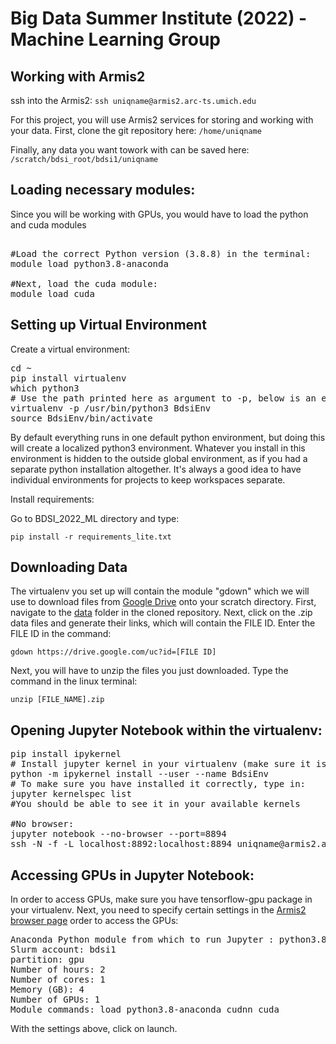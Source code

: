 # Big Data Summer Institute (2022) - Machine Learning Group

## Working with Armis2

ssh into the Armis2:
`ssh uniqname@armis2.arc-ts.umich.edu `

For this project, you will use Armis2 services for storing and working with your data. First, clone the git repository here:
`/home/uniqname`

Finally, any data you want towork with can be saved here:
`/scratch/bdsi_root/bdsi1/uniqname`

## Loading necessary modules:
Since you will be working with GPUs, you would have to load the python and cuda modules
<pre>

#Load the correct Python version (3.8.8) in the terminal:
module load python3.8-anaconda

#Next, load the cuda module:
module load cuda
</pre>

## Setting up Virtual Environment

Create a virtual environment:

<pre>
cd ~
pip install virtualenv
which python3
# Use the path printed here as argument to -p, below is an example
virtualenv -p /usr/bin/python3 BdsiEnv
source BdsiEnv/bin/activate
</pre>

By default everything runs in one default python environment,
but doing this will create a localized python3 environment. Whatever you install
in this environment is hidden to the outside global environment, as if you had
a separate python installation altogether. It's always a good idea
to have individual environments for projects to keep workspaces separate.

Install requirements:

Go to BDSI_2022_ML directory and type:

`pip install -r requirements_lite.txt`



## Downloading Data

The virtualenv you set up will contain the module "gdown" which we will use to download files from [Google Drive](https://drive.google.com/drive/folders/1Y-p0NUCtyVz4pKVxgyB8IQWubjOED497?usp=sharing) onto your scratch directory. First, navigate to the [data](https://github.com/comp-hci-lab/BDSI_2022_ML/tree/main/data) folder in the cloned repository. Next, click on the .zip data files and generate their links, which will contain the FILE ID. Enter the FILE ID in the command:

`gdown https://drive.google.com/uc?id=[FILE ID]`

Next, you will have to unzip the files you just downloaded. Type the command in the linux terminal:

`unzip [FILE_NAME].zip `

## Opening Jupyter Notebook within the virtualenv:

<pre>
pip install ipykernel
# Install jupyter kernel in your virtualenv (make sure it is active first)
python -m ipykernel install --user --name BdsiEnv
# To make sure you have installed it correctly, type in:
jupyter kernelspec list
#You should be able to see it in your available kernels

#No browser:
jupyter notebook --no-browser --port=8894
ssh -N -f -L localhost:8892:localhost:8894 uniqname@armis2.arc-ts.umich.edu
</pre>

## Accessing GPUs in Jupyter Notebook:
In order to access GPUs, make sure you have tensorflow-gpu package in your virtualenv. Next, you need to specify certain settings in the [Armis2 browser page](https://armis2.arc-ts.umich.edu/pun/sys/dashboard/batch_connect/sys/arcts_jupyter_notebook/session_contexts/new) order to access the GPUs:
<pre>
Anaconda Python module from which to run Jupyter : python3.8-anaconda/2021.05
Slurm account: bdsi1
partition: gpu
Number of hours: 2
Number of cores: 1
Memory (GB): 4
Number of GPUs: 1
Module commands: load python3.8-anaconda cudnn cuda
</pre>

With the settings above, click on launch.





